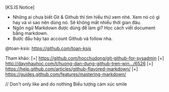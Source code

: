 [KS.IS Notice]
- Những ai chưa biết Git & Github thì tìm hiểu thử xem nhé. Xem nó có gì hay và vì sao nên dùng nó. Sẽ không mất nhiều thời gian đâu.
- Ngôn ngữ Markdown được dùng để làm gì? Học cách viết document bằng markdown.
- Bước đầu hãy tạo account Github và follow nha.

@toan-ksis: https://github.com/toan-ksis

Tham khảo:
[+] https://github.com/hocchudong/git-github-for-sysadmin
[+] http://daynhauhoc.com/t/huong-dan-dung-github-tren-win…/6526
[+] https://help.github.com/articles/github-flavored-markdown/
[+] https://guides.github.com/features/mastering-markdown/

// Don't only like and do nothing Biểu tượng cảm xúc smile

